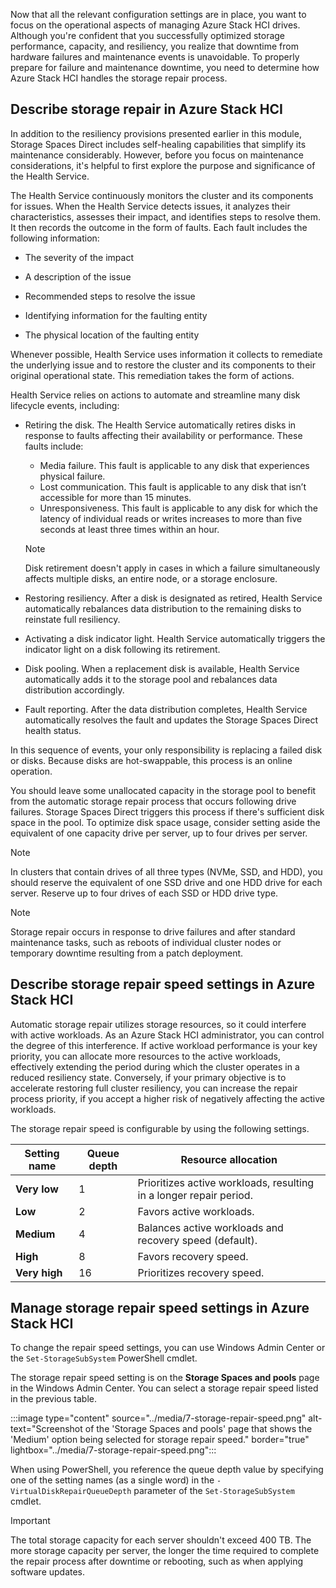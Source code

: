 Now that all the relevant configuration settings are in place, you want to focus on the operational aspects of managing Azure Stack HCI drives. Although you're confident that you successfully optimized storage performance, capacity, and resiliency, you realize that downtime from hardware failures and maintenance events is unavoidable. To properly prepare for failure and maintenance downtime, you need to determine how Azure Stack HCI handles the storage repair process.

## Describe storage repair in Azure Stack HCI

In addition to the resiliency provisions presented earlier in this module, Storage Spaces Direct includes self-healing capabilities that simplify its maintenance considerably. However, before you focus on maintenance considerations, it's helpful to first explore the purpose and significance of the Health Service.

The Health Service continuously monitors the cluster and its components for issues. When the Health Service detects issues, it analyzes their characteristics, assesses their impact, and identifies steps to resolve them. It then records the outcome in the form of faults. Each fault includes the following information:

- The severity of the impact

- A description of the issue

- Recommended steps to resolve the issue

- Identifying information for the faulting entity

- The physical location of the faulting entity

Whenever possible, Health Service uses information it collects to remediate the underlying issue and to restore the cluster and its components to their original operational state. This remediation takes the form of actions.

Health Service relies on actions to automate and streamline many disk lifecycle events, including:

- Retiring the disk. The Health Service automatically retires disks in response to faults affecting their availability or performance. These faults include:

  - Media failure. This fault is applicable to any disk that experiences physical failure.
  - Lost communication. This fault is applicable to any disk that isn’t accessible for more than 15 minutes.
  - Unresponsiveness. This fault is applicable to any disk for which the latency of individual reads or writes increases to more than five seconds at least three times within an hour.

  > [!NOTE]
  > Disk retirement doesn't apply in cases in which a failure simultaneously affects multiple disks, an entire node, or a storage enclosure.

- Restoring resiliency. After a disk is designated as retired, Health Service automatically rebalances data distribution to the remaining disks to reinstate full resiliency.

- Activating a disk indicator light. Health Service automatically triggers the indicator light on a disk following its retirement.

- Disk pooling. When a replacement disk is available, Health Service automatically adds it to the storage pool and rebalances data distribution accordingly.

- Fault reporting. After the data distribution completes, Health Service automatically resolves the fault and updates the Storage Spaces Direct health status.

In this sequence of events, your only responsibility is replacing a failed disk or disks. Because disks are hot-swappable, this process is an online operation.

You should leave some unallocated capacity in the storage pool to benefit from the automatic storage repair process that occurs following drive failures. Storage Spaces Direct triggers this process if there's sufficient disk space in the pool. To optimize disk space usage, consider setting aside the equivalent of one capacity drive per server, up to four drives per server.

> [!NOTE]
> In clusters that contain drives of all three types (NVMe, SSD, and HDD), you should reserve the equivalent of one SSD drive and one HDD drive for each server. Reserve up to four drives of each SSD or HDD drive type.

> [!NOTE]
> Storage repair occurs in response to drive failures and after standard maintenance tasks, such as reboots of individual cluster nodes or temporary downtime resulting from a patch deployment.

## Describe storage repair speed settings in Azure Stack HCI

Automatic storage repair utilizes storage resources, so it could interfere with active workloads. As an Azure Stack HCI administrator, you can control the degree of this interference. If active workload performance is your key priority, you can allocate more resources to the active workloads, effectively extending the period during which the cluster operates in a reduced resiliency state. Conversely, if your primary objective is to accelerate restoring full cluster resiliency, you can increase the repair process priority, if you accept a higher risk of negatively affecting the active workloads.

The storage repair speed is configurable by using the following settings.

| Setting name  | Queue depth | Resource allocation                                                |
|---------------|-------------|--------------------------------------------------------------------|
| **Very low**  | 1           | Prioritizes active workloads, resulting in a longer repair period. |
| **Low**       | 2           | Favors active workloads.                                           |
| **Medium**    | 4           | Balances active workloads and recovery speed (default).            |
| **High**      | 8           | Favors recovery speed.                                             |
| **Very high** | 16          | Prioritizes recovery speed.                                        |

## Manage storage repair speed settings in Azure Stack HCI

To change the repair speed settings, you can use Windows Admin Center or the `Set-StorageSubSystem` PowerShell cmdlet.

The storage repair speed setting is on the **Storage Spaces and pools** page in the Windows Admin Center. You can select a storage repair speed listed in the previous table.

:::image type="content" source="../media/7-storage-repair-speed.png" alt-text="Screenshot of the 'Storage Spaces and pools' page that shows the 'Medium' option being selected for storage repair speed." border="true" lightbox="../media/7-storage-repair-speed.png":::

When using PowerShell, you reference the queue depth value by specifying one of the setting names (as a single word) in the `-VirtualDiskRepairQueueDepth` parameter of the `Set-StorageSubSystem` cmdlet.

> [!IMPORTANT]
> The total storage capacity for each server shouldn't exceed 400 TB. The more storage capacity per server, the longer the time required to complete the repair process after downtime or rebooting, such as when applying software updates.
